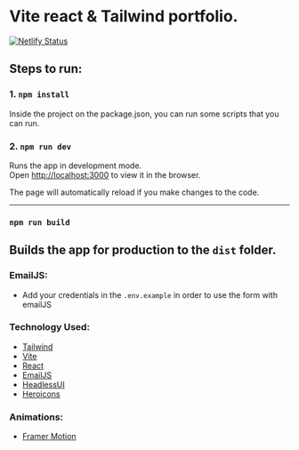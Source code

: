 # Vite react & Tailwind portfolio. 

[![Netlify Status](https://api.netlify.com/api/v1/badges/96df2662-043f-4c04-b08d-2dce8c5e7eab/deploy-status)](https://app.netlify.com/sites/felixdev/deploys)

## Steps to run: 

### 1. `npm install`

Inside the project on the package.json, you can run some scripts that you can run. 

### 2. `npm run dev`

Runs the app in development mode.<br>
Open [http://localhost:3000](http://localhost:3000) to view it in the browser.

The page will automatically reload if you make changes to the code.<br>

---
### `npm run build`

Builds the app for production to the `dist` folder.<br>
---
### EmailJS:
- Add your credentials in the `.env.example` in order to use the form with emailJS

### Technology Used:
- [Tailwind](https://tailwindcss.com/)
- [Vite](https://vitejs.dev/)
- [React](https://reactjs.org/)
- [EmailJS](https://www.emailjs.com/)
- [HeadlessUI](https://headlessui.com/)
- [Heroicons](https://heroicons.com/)

### Animations:
- [Framer Motion](https://www.framer.com/motion/)
